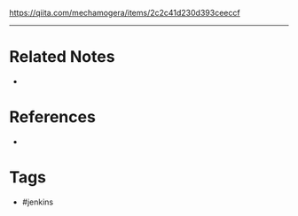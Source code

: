 https://qiita.com/mechamogera/items/2c2c41d230d393ceeccf

---
# Related Notes
- 

# References
- 

# Tags
- #jenkins 
